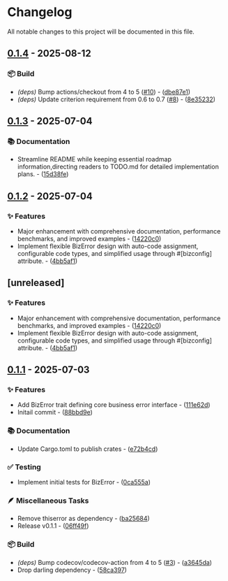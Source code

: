 # Changelog

All notable changes to this project will be documented in this file.

## [0.1.4](https://github.com/vainjoker/bizerror/compare/0.1.3..0.1.4) - 2025-08-12

### 📦️ Build

- *(deps)* Bump actions/checkout from 4 to 5 ([#10](https://github.com/vainjoker/bizerror/issues/10)) - ([dbe87e1](https://github.com/vainjoker/bizerror/commit/dbe87e11df82306d8cb14f8e9c028667ab98d07f))
- *(deps)* Update criterion requirement from 0.6 to 0.7 ([#8](https://github.com/vainjoker/bizerror/issues/8)) - ([8e35232](https://github.com/vainjoker/bizerror/commit/8e35232cb1ad6852dab206be1832401fb3346dda))

<!-- generated by git-cliff -->
## [0.1.3](https://github.com/vainjoker/bizerror/compare/0.1.2..0.1.3) - 2025-07-04

### 📚 Documentation

- Streamline README while keeping essential roadmap information,directing readers to TODO.md for detailed implementation plans. - ([15d38fe](https://github.com/vainjoker/bizerror/commit/15d38fe0e6fd2159aecd6c58bf72b2752a81ff4c))

<!-- generated by git-cliff -->
## [0.1.2](https://github.com/vainjoker/bizerror/compare/0.1.1..0.1.2) - 2025-07-04

### ✨ Features

- Major enhancement with comprehensive documentation, performance benchmarks, and improved examples - ([14220c0](https://github.com/vainjoker/bizerror/commit/14220c0e93817ebf16ead9ffb1542a7774e75d9d))
- Implement flexible BizError design with auto-code assignment, configurable code types, and simplified usage through #[bizconfig] attribute. - ([4bb5af1](https://github.com/vainjoker/bizerror/commit/4bb5af1e4fb03fe354ef85f85c51fc660e1e26cb))

<!-- generated by git-cliff -->
## [unreleased]

### ✨ Features

- Major enhancement with comprehensive documentation, performance benchmarks, and improved examples - ([14220c0](https://github.com/vainjoker/bizerror/commit/14220c0e93817ebf16ead9ffb1542a7774e75d9d))
- Implement flexible BizError design with auto-code assignment, configurable code types, and simplified usage through #[bizconfig] attribute. - ([4bb5af1](https://github.com/vainjoker/bizerror/commit/4bb5af1e4fb03fe354ef85f85c51fc660e1e26cb))

## [0.1.1](https://github.com/vainjoker/bizerror/compare/v0.1.0..v0.1.1) - 2025-07-03

### ✨ Features

- Add BizError trait defining core business error interface - ([111e62d](https://github.com/vainjoker/bizerror/commit/111e62da561cdddbe4f9190c37f6640645e8355f))
- Initail commit - ([88bbd9e](https://github.com/vainjoker/bizerror/commit/88bbd9e4325a89c721a0e80a4ce3abb12e3bcdc7))

### 📚 Documentation

- Update Cargo.toml to publish crates - ([e72b4cd](https://github.com/vainjoker/bizerror/commit/e72b4cd70a4964a0cf62b124be60d7cff1e89598))

### ✅ Testing

- Implement initial tests for BizError - ([0ca555a](https://github.com/vainjoker/bizerror/commit/0ca555a9286dafe7d4b599c2a90c8e0828b34891))

### 🪶 Miscellaneous Tasks

- Remove thiserror as dependency - ([ba25684](https://github.com/vainjoker/bizerror/commit/ba25684274503a6f8f6cf6179ea0fecf7ec6f494))
- Release v0.1.1 - ([06ff49f](https://github.com/vainjoker/bizerror/commit/06ff49f73ed23e6780131bd86c30cf3e80e8a4d2))

### 📦️ Build

- *(deps)* Bump codecov/codecov-action from 4 to 5 ([#3](https://github.com/vainjoker/bizerror/issues/3)) - ([a3645da](https://github.com/vainjoker/bizerror/commit/a3645dae4cfd8a38d281e5694685d5f3eb4ad11e))
- Drop darling dependency - ([58ca397](https://github.com/vainjoker/bizerror/commit/58ca397b8b834456e270970ca0458924bdd71b73))

<!-- generated by git-cliff -->
